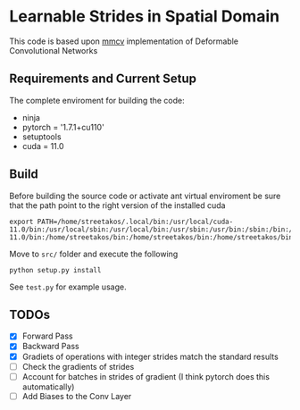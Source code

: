 # Learnable Strides in Spatial Domain


This code is based upon [mmcv](https://github.com/open-mmlab/mmcv/tree/master/mmcv/ops) implementation of Deformable Convolutional Networks

## Requirements and Current Setup
The complete enviroment for building the code:
- ninja
- pytorch = '1.7.1+cu110'
- setuptools
- cuda = 11.0

## Build
Before building the source code or activate ant virtual enviroment be sure that the path
point to the right version of the installed cuda
```
export PATH=/home/streetakos/.local/bin:/usr/local/cuda-11.0/bin:/usr/local/sbin:/usr/local/bin:/usr/sbin:/usr/bin:/sbin:/bin:/usr/games:/usr/local/games:/snap/bin:/usr/local/cuda-11.0/bin:/home/streetakos/bin:/home/streetakos/bin:/home/streetakos/bin
```
Move to `src/` folder and execute the following
```
python setup.py install
```

See `test.py` for example usage.


## TODOs

- [x] Forward Pass
- [x] Backward Pass
- [x] Gradiets of operations with integer strides match the standard results
- [ ] Check the gradients of strides
- [ ] Account for batches in strides of gradient (I think pytorch does this automatically)
- [ ] Add Biases to the Conv Layer
